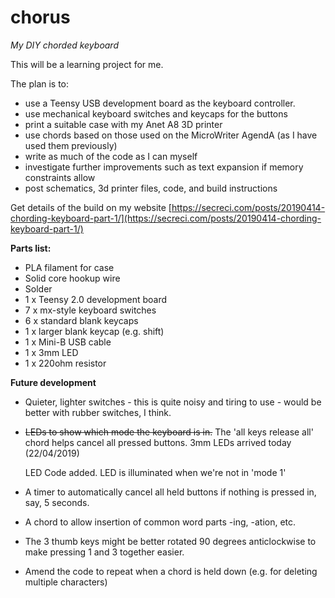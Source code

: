 # chorus
*My DIY chorded keyboard*

This will be a learning project for me. 

The plan is to:
* use a Teensy USB development board as the keyboard controller.
* use mechanical keyboard switches and keycaps for the buttons
* print a suitable case with my Anet A8 3D printer
* use chords based on those used on the MicroWriter AgendA (as I have used them previously)
* write as much of the code as I can myself
* investigate further improvements such as text expansion if memory constraints allow
* post schematics, 3d printer files, code, and build instructions

Get details of the build on my website [https://secreci.com/posts/20190414-chording-keyboard-part-1/](https://secreci.com/posts/20190414-chording-keyboard-part-1/)

**Parts list:**
* PLA filament for case
* Solid core hookup wire
* Solder
* 1 x Teensy 2.0 development board
* 7 x mx-style keyboard switches
* 6 x standard blank keycaps
* 1 x larger  blank keycap (e.g. shift)
* 1 x Mini-B USB cable
* 1 x 3mm LED
* 1 x 220ohm resistor


**Future development**
* Quieter, lighter switches - this is quite noisy and tiring to use - would be better with rubber switches, I think.
* ~~LEDs to show which mode the keyboard is in.~~ The 'all keys release all' chord helps cancel all pressed buttons.
  3mm LEDs arrived today (22/04/2019)
  
  LED Code added. LED is illuminated when we're not in 'mode 1'
  
* A timer to automatically cancel all held buttons if nothing is pressed in, say, 5 seconds.
* A chord to allow insertion of common word parts -ing, -ation, etc.
* The 3 thumb keys might be better rotated 90 degrees anticlockwise to make pressing 1 and 3 together easier.
* Amend the code to repeat when a chord is held down (e.g. for deleting multiple characters)
